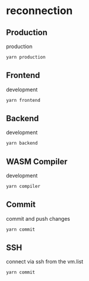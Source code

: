 # reconnection

## Production

production

```sh
yarn production
```

## Frontend

development

```sh
yarn frontend
```

## Backend

development

```sh
yarn backend
```

## WASM Compiler

development

```sh
yarn compiler
```

## Commit

commit and push changes 

```sh
yarn commit
```

## SSH

connect via ssh from the vm.list
```sh
yarn commit
```
